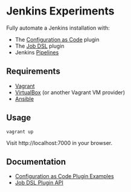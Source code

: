# Jenkins Experiments

Fully automate a Jenkins installation with:

* The [Configuration as Code](https://github.com/jenkinsci/configuration-as-code-plugin#readme) plugin
* The [Job DSL](https://github.com/jenkinsci/job-dsl-plugin/wiki) plugin
* Jenkins [Pipelines](https://jenkins.io/doc/book/pipeline/)

## Requirements

* [Vagrant](https://www.vagrantup.com)
* [VirtualBox](https://www.virtualbox.org) (or another Vagrant VM provider)
* [Ansible](https://www.ansible.com/)

## Usage

```
vagrant up
```

Visit http://localhost:7000 in your browser.

## Documentation

* [Configuration as Code Plugin Examples](https://github.com/jenkinsci/configuration-as-code-plugin/tree/master/demos)
* [Job DSL Plugin API](https://jenkinsci.github.io/job-dsl-plugin/)
